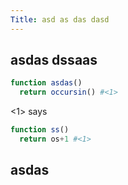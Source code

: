 ```yaml
---
Title: asd as das dasd
---
```


## asdas dssaas

```julia <snap.jl about>
function asdas()  
  return occursin() #<1>
```

<1> says

```julia <snap.jl words>
function ss()  
  return os+1 #<1>
```

## asdas 